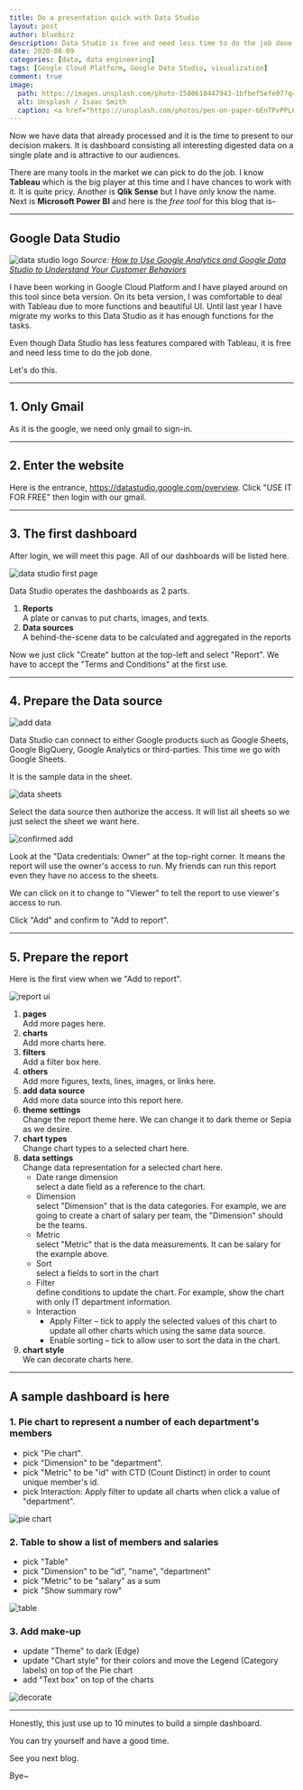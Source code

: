 ```yaml
---
title: Do a presentation quick with Data Studio
layout: post
author: bluebirz
description: Data Studio is free and need less time to do the job done.
date: 2020-08-09
categories: [data, data engineering]
tags: [Google Cloud Platform, Google Data Studio, visualization]
comment: true
image:
  path: https://images.unsplash.com/photo-1580610447943-1bfbef5efe07?q=80&w=2070&auto=format&fit=crop&ixlib=rb-4.0.3&ixid=M3wxMjA3fDB8MHxwaG90by1wYWdlfHx8fGVufDB8fHx8fA%3D%3D
  alt: Unsplash / Isaac Smith
  caption: <a href="https://unsplash.com/photos/pen-on-paper-6EnTPvPPL6I">Unsplash / Isaac Smith</a>
---
```


Now we have data that already processed and it is the time to present to our decision makers. It is dashboard consisting all interesting digested data on a single plate and is attractive to our audiences.

There are many tools in the market we can pick to do the job. I know **Tableau** which is the big player at this time and I have chances to work with it. It is quite pricy. Another is **Qlik Sense** but I have only know the name. Next is **Microsoft Power BI** and here is the _free tool_ for this blog that is–

---

## Google Data Studio

![data studio logo](https://bluebirzdotnet.s3.ap-southeast-1.amazonaws.com/datastudio/1_vurG5TC0Hr-9i-BQ0dzhSw.png)
_Source: [How to Use Google Analytics and Google Data Studio to Understand Your Customer Behaviors](https://medium.com/swlh/how-to-use-google-analytics-and-google-data-studio-to-understand-your-customer-behaviors-e99200454f2)_

I have been working in Google Cloud Platform and I have played around on this tool since beta version. On its beta version, I was comfortable to deal with Tableau due to more functions and beautiful UI. Until last year I have migrate my works to this Data Studio as it has enough functions for the tasks.

Even though Data Studio has less features compared with Tableau, it is free and need less time to do the job done.

Let's do this.

---

## 1. Only Gmail

As it is the google, we need only gmail to sign-in.

---

## 2. Enter the website

Here is the entrance, <https://datastudio.google.com/overview>. Click "USE IT FOR FREE" then login with our gmail.

---

## 3. The first dashboard

After login, we will meet this page. All of our dashboards will be listed here.

![data studio first page](https://bluebirzdotnet.s3.ap-southeast-1.amazonaws.com/datastudio/Screen-Shot-2020-08-02-at-19.06.07.png)

Data Studio operates the dashboards as 2 parts.

1. **Reports**  
  A plate or canvas to put charts, images, and texts.
1. **Data sources**  
  A behind-the-scene data to be calculated and aggregated in the reports

Now we just click "Create" button at the top-left and select "Report". We have to accept the "Terms and Conditions" at the first use.

---

## 4. Prepare the Data source

![add data](https://bluebirzdotnet.s3.ap-southeast-1.amazonaws.com/datastudio/Screen-Shot-2020-08-02-at-19.23.06.png)

Data Studio can connect to either Google products such as Google Sheets, Google BigQuery, Google Analytics or third-parties. This time we go with Google Sheets.

It is the sample data in the sheet.

![data sheets](https://bluebirzdotnet.s3.ap-southeast-1.amazonaws.com/datastudio/Screen-Shot-2020-08-02-at-19.35.23.png)

Select the data source then authorize the access. It will list all sheets so we just select the sheet we want here.

![confirmed add](https://bluebirzdotnet.s3.ap-southeast-1.amazonaws.com/datastudio/Screen-Shot-2020-08-02-at-19.38.36.png)

Look at the "Data credentials: Owner" at the top-right corner. It means the report will use the owner's access to run. My friends can run this report even they have no access to the sheets.

We can click on it to change to "Viewer" to tell the report to use viewer's access to run.

Click "Add" and confirm to "Add to report".

---

## 5. Prepare the report

Here is the first view when we "Add to report".

![report ui](https://bluebirzdotnet.s3.ap-southeast-1.amazonaws.com/datastudio/Screen-Shot-2020-08-02-at-19.46.35.png)

1. **pages**  
  Add more pages here.
1. **charts**  
  Add more charts here.
1. **filters**  
  Add a filter box here.
1. **others**  
  Add more figures, texts, lines, images, or links here.
1. **add data source**  
  Add more data source into this report here.
1. **theme settings**  
  Change the report theme here. We can change it to dark theme or Sepia as we desire.
1. **chart types**  
  Change chart types to a selected chart here.
1. **data settings**  
  Change data representation for a selected chart here.
    - Date range dimension  
      select a date field as a reference to the chart.
    - Dimension  
      select "Dimension" that is the data categories. For example, we are going to create a chart of salary per team, the "Dimension" should be the teams.
    - Metric  
      select "Metric" that is the data measurements. It can be salary for the example above.
    - Sort  
      select a fields to sort in the chart
    - Filter  
      define conditions to update the chart. For example, show the chart with only IT department information.
    - Interaction  
        - Apply Filter – tick to apply the selected values of this chart to update all other charts which using the same data source.
        - Enable sorting – tick to allow user to sort the data in the chart.
1. **chart style**  
  We can decorate charts here.

---

## A sample dashboard is here

### 1. Pie chart to represent a number of each department's members

- pick "Pie chart".
- pick "Dimension" to be "department".
- pick "Metric" to be "id" with CTD (Count Distinct) in order to count unique member's id.
- pick Interaction: Apply filter to update all charts when click a value of "department".

![pie chart](https://bluebirzdotnet.s3.ap-southeast-1.amazonaws.com/datastudio/Screen-Shot-2020-08-08-at-21.29.53.png)

### 2. Table to show a list of members and salaries

- pick "Table"
- pick "Dimension" to be "id", "name", "department"
- pick "Metric" to be "salary" as a sum
- pick "Show summary row"

![table](https://bluebirzdotnet.s3.ap-southeast-1.amazonaws.com/datastudio/Screen-Shot-2020-08-08-at-21.42.16.png)

### 3. Add make-up

- update "Theme" to dark (Edge)
- update "Chart style" for their colors and move the Legend (Category labels) on top of the Pie chart
- add "Text box" on top of the charts

![decorate](https://bluebirzdotnet.s3.ap-southeast-1.amazonaws.com/datastudio/Screen-Shot-2020-08-08-at-21.58.57.png)

---

Honestly, this just use up to 10 minutes to build a simple dashboard.

You can try yourself and have a good time.

See you next blog.

Bye~
